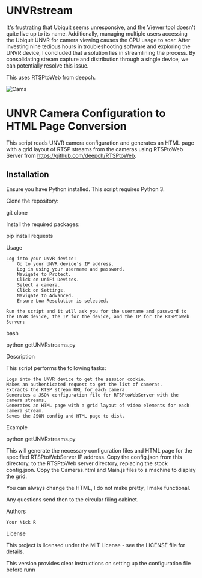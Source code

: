 # UNVRstream
It's frustrating that Ubiquit seems unresponsive, and the Viewer tool doesn't quite live up to its name. Additionally, managing multiple users accessing the Ubiquit UNVR for camera viewing causes the CPU usage to soar. After investing nine tedious hours in troubleshooting software and exploring the UNVR device, I concluded that a solution lies in streamlining the process. By consolidating stream capture and distribution through a single device, we can potentially resolve this issue.

This uses RTSPtoWeb from deepch.

![Cams](https://github.com/nickr914/UNVRstream/assets/7483972/8fa487bf-75b6-4a9d-a31e-575de1511a1e)

# UNVR Camera Configuration to HTML Page Conversion

This script reads UNVR camera configuration and generates an HTML page with a grid layout of RTSP streams from the cameras using RTSPtoWeb Server from https://github.com/deepch/RTSPtoWeb.

## Installation


Ensure you have Python installed. This script requires Python 3.

Clone the repository:

git clone 

Install the required packages:

pip install requests

Usage

    Log into your UNVR device:
        Go to your UNVR device's IP address.
        Log in using your username and password.
        Navigate to Protect.
        Click on UniFi Devices.
        Select a camera.
        Click on Settings.
        Navigate to Advanced.
        Ensure Low Resolution is selected.

    Run the script and it will ask you for the username and password to the UNVR device, the IP for the device, and the IP for the RTSPtoWeb Server:

bash

python getUNVRstreams.py

Description

This script performs the following tasks:

    Logs into the UNVR device to get the session cookie.
    Makes an authenticated request to get the list of cameras.
    Extracts the RTSP stream URL for each camera.
    Generates a JSON configuration file for RTSPtoWebServer with the camera streams.
    Generates an HTML page with a grid layout of video elements for each camera stream.
    Saves the JSON config and HTML page to disk.

Example


python getUNVRstreams.py

This will generate the necessary configuration files and HTML page for the specified RTSPtoWebServer IP address.
Copy the config.json from this directory, to the RTSPtoWeb server directory, replacing the stock config.json.
Copy the Cameras.html and Main.js files to a machine to display the grid.

You can always change the HTML, I do not make pretty, I make functional.

Any questions send then to the circular filing cabinet.

Authors

    Your Nick R

License

This project is licensed under the MIT License - see the LICENSE file for details.

This version provides clear instructions on setting up the configuration file before runn
